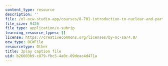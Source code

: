 ```yaml
---
content_type: resource
description: ''
file: /ol-ocw-studio-app/courses/8-701-introduction-to-nuclear-and-particle-physics-fall-2020/b26603b9c879fbc54a0c09deac4d471a_jC96H8qT3DQ.srt
file_size: 9426
file_type: application/x-subrip
learning_resource_types: []
license: https://creativecommons.org/licenses/by-nc-sa/4.0/
ocw_type: OCWFile
resourcetype: Other
title: 3play caption file
uid: b26603b9-c879-fbc5-4a0c-09deac4d471a
---
```

